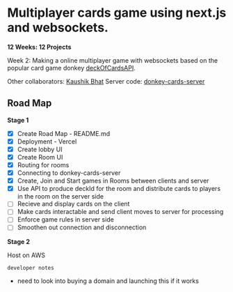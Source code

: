 # Multiplayer cards game using next.js and websockets.

**12 Weeks: 12 Projects**

Week 2:
Making a online multiplayer game with websockets based on the popular card game donkey [deckOfCardsAPI](deckofcardsapi.com).

Other collaborators: [Kaushik Bhat](https://github.com/kaushik-bhat)
Server code: [donkey-cards-server](https://github.com/musashi-13/donkey-cards-server)

## Road Map

**Stage 1**

- [X] Create Road Map - README.md
- [X] Deployment - Vercel
- [X] Create lobby UI
- [X] Create Room UI
- [X] Routing for rooms
- [X] Connecting to donkey-cards-server
- [X] Create, Join and Start games in Rooms between clients and server
- [X] Use API to produce deckId for the room and distribute cards to players in the room on the server side
- [ ] Recieve and display cards on the client
- [ ] Make cards interactable and send client moves to server for processing
- [ ] Enforce game rules in server side
- [ ] Smoothen out connection and disconnection

**Stage 2**

Host on AWS


`developer notes`

* need to look into buying a domain and launching this if it works
